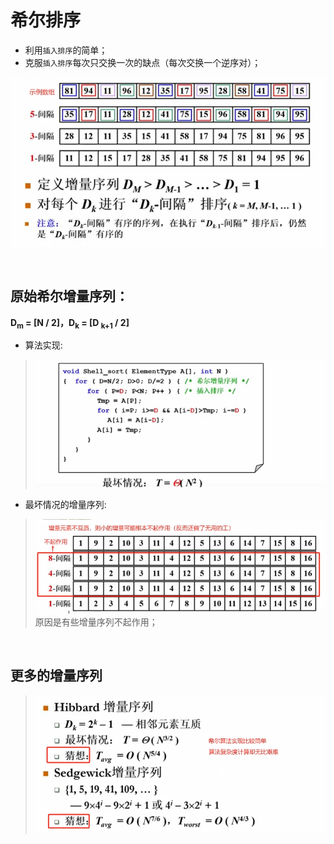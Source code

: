 # 希尔排序
- 利用`插入排序`的简单；
- 克服`插入排序`每次只交换一次的缺点（每次交换一个逆序对）；

![图片](../images/data-structure_4-4_1.png)

<br/>

## 原始希尔增量序列：
**D<sub>m</sub> = [N / 2]，D<sub>k</sub> = [D <sub>k+1</sub> / 2]**

- 算法实现: 
> ![图片](../images/data-structure_4-4_2.png)
- 最坏情况的增量序列: 
> ![图片](../images/data-structure_4-4_3.png)
> 原因是有些增量序列不起作用；

<br/>

## 更多的增量序列
> ![图片](../images/data-structure_4-4_4.png)